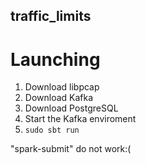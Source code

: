 ## traffic_limits
# Launching
1. Download libpcap
2. Download Kafka
3. Download PostgreSQL
4. Start the Kafka enviroment
5. `sudo sbt run`

"spark-submit" do not work:(
